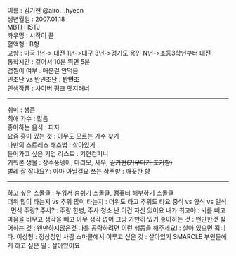 이름 : 김기현 @airo._.hyeon   
생년월일 : 2007.01.18   
MBTI : ISTJ   
좌우명 : 시작이 끝   
혈액형 : B형   
고향 : 미국 1년-> 대전 1년->대구 3년->경기도 용인 N년->초등3학년부터 대전   
통학시간 : 걸어서 10분 뛰면 5분   
맵찔이 여부 : 매운걸 안먹음   
민초단 vs 반민초단 : **반민초**    
인생작품 : 사이버 펑크 엣지러너    
___
취미 : 생존   
최애 가수 :  많음   
좋아하는 음식 : 피자   
요즘 흥미 있는 것 : 아무도 모르는 가수 찾기   
나만의 스트레스 해소법 : 살아있기   
들어가고 싶은 기업 리스트 : 기현컴퍼니   
키워본 생물 : 장수풍뎅이, 마리모, 새우, ~~김기현(키우다가 포기함)~~   
벌레 잘 잡나요? : 아마 아닐걸요
쓰는 샴푸향 : 깨끗한 향   
___
하고 싶은 스몰클 : 누워서 숨쉬기 스몰클, 컴퓨터 해부하기 스몰클   
더위 많이 타는지 vs 추위 많이 타는지 : 더위도 타고 추위도 타요
중식 vs 양식 vs 일식 : 면식
주량? 주사? : 주량 한병, 주사 청소
난 이건 자신 있어요 내가 최고야 : 뇌를 빼고 마음을 비우고 생각을 빼고 아무 생각 없어 그냥 가만히 있기
좋아하는 것 : 왠만한것
싫어하는 것 : 왠만하지않은것
나를 공략하려면 이런 행동을 해주세요! : 살아 있으면 됩니다.
이상형 : 정상정인 사람
스마클에서 이루고 싶은 것 : 살아있기
SMARCLE 부원들에게 하고 싶은 말 : 살아있어요
